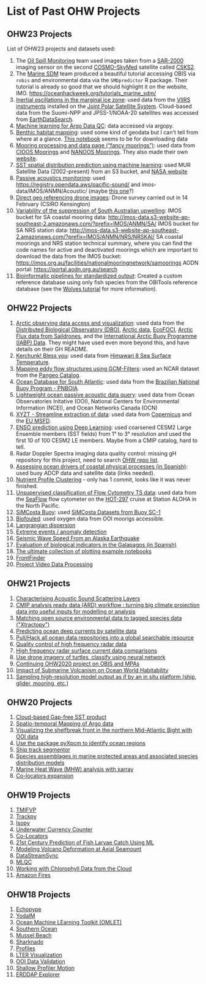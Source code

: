 # List of Past OHW Projects

## OHW23 Projects
List of OHW23 projects and datasets used:

1. The [Oil Spill Monitoring](https://github.com/oceanhackweek/ohw23_proj_oil) team used images taken from a [SAR-2000](https://space.oscar.wmo.int/instruments/view/sar_2000) imaging sensor on the second [COSMO-SkyMed](https://earth.esa.int/eogateway/missions/cosmo-skymed) satellite called [CSKS2](https://space.oscar.wmo.int/satellites/view/csk_2).
2. The [Marine SDM](https://github.com/oceanhackweek/tutorials_marine_sdm) team produced a beautiful tutorial accessing OBIS via `robis` and environmental data via the `SMDpredictor` R package. Their tutorial is already so good that we should highlight it on the website, IMO.
 https://oceanhackweek.org/tutorials_marine_sdm/ 
3. [Inertial oscillations in the marginal ice zone](https://github.com/oceanhackweek/ohw23_proj_sea_ice_oscillations): used data from the [VIIRS instruments](https://lpdaac.usgs.gov/data/get-started-data/collection-overview/missions/s-npp-nasa-viirs-overview/) installed on the [Joint Polar Satellite System](https://www.nesdis.noaa.gov/our-satellites/currently-flying/joint-polar-satellite-system). Cloud-based data from the Suomi-NPP and JPSS-1/NOAA-20 satellites was accessed from [EarthDataSearch](https://search.earthdata.nasa.gov/search).
4. [Machine learning for Argo Data QC](https://github.com/oceanhackweek/ohw23_proj_argo_ml): data accessed via argopy.
5. [Benthic habitat mapping](https://github.com/oceanhackweek/ohw23-proj-habitatmapping): used some kind of geodata but I can't tell from where at a glance. [This notebook](https://github.com/oceanhackweek/ohw23-proj-habitatmapping/blob/main/Download%20data.ipynb) seems to be for downloading data
6. [Mooring processing and data page (“fancy moorings”)](https://github.com/oceanhackweek/ohw23_proj_fancymoorings): used data from [CIOOS Moorings](https://catalogue.cioospacific.ca/dataset/ca-cioos_82656721-88e6-4543-90f1-edc35c0f42c9) and [NANOOS Moorings](https://nwem.apl.washington.edu/erddap/index.html). They also made their own [website](https://oceanhackweek.org/ohw23_proj_fancymoorings/). 
7. [SST spatial distribution prediction using machine learning](https://github.com/oceanhackweek/ohw23_proj_sst): used MUR Satellite Data (2002-present) from an S3 bucket, and [NASA website](https://podaac.jpl.nasa.gov/dataset/MUR-JPL-L4-GLOB-v4.1)
8. [Passive acoustics monitoring](https://github.com/oceanhackweek/ohw23-proj-pamproject): used https://registry.opendata.aws/pacific-sound/ and imos-data/IMOS/ANMN/Acoustic/ (maybe [this one](https://catalogue-imos.aodn.org.au/geonetwork/srv/eng/catalog.search#/metadata/e850651b-d65d-495b-8182-5dde35919616)?)
9. [Direct geo referencing drone images](https://github.com/oceanhackweek/ohw23_proj_drone_georef): Drone survey carried out in 14 February (CSIRO Kensington)
10. [Variability of the suppression of South Australian upwelling](https://github.com/oceanhackweek/ohw23_proj_SAupwelling): IMOS bucket for SA coastal mooring data: http://imos-data.s3-website-ap-southeast-2.amazonaws.com/?prefix=IMOS/ANMN/SA/
IMOS bucket for SA NRS station data: http://imos-data.s3-website-ap-southeast-2.amazonaws.com/?prefix=IMOS/ANMN/NRS/NRSKAI/
SA coastal moorings and NRS station technical summary, where you can find the code names for active and deactivated moorings which are important to download the data from the IMOS bucket: https://imos.org.au/facilities/nationalmooringnetwork/samoorings
AODN portal: https://portal.aodn.org.au/search 
11. [Bioinformatic pipelines for standardized output](https://github.com/oceanhackweek/ohw23_proj_amplicon): Created a custom reference database using only fish species from the OBITools reference database (see the [Wolves tutorial](https://pythonhosted.org/OBITools/wolves.html) for more information).

## OHW22 Projects

1. [Arctic observing data access and visualization](https://github.com/oceanhackweek/ohw22-proj-arcticdata): used data from the [Distributed Biological Observatory (DBO)](https://www.pmel.noaa.gov/dbo/), [Arctic data](https://arcticdata.io/catalog/data),
[EcoFOCI](https://www.ecofoci.noaa.gov/data-links), [Arctic Flux data from Saildrones](https://data.pmel.noaa.gov/pmel/erddap/search/index.html?page=1&itemsPerPage=1000&searchFor=Arctic+Flux+Data), and the [International Arctic Buoy Programme (IABP) Data](https://iabp.apl.uw.edu/). They might have used even more beyond this, and have details on their GH README.
1. [Kerchunk! Bless you](https://github.com/oceanhackweek/ohw22-proj-kerchunk): used data from [Himawari 8 Sea Surface Temperature](https://registry.opendata.aws/noaa-himawari/).
1. [Mapping eddy flow structures using GCM-Filters](https://github.com/oceanhackweek/ohw22-proj-gcmfilters): used an NCAR dataset from the [Pangeo Catalog](https://catalog.pangeo.io/).
1. [Ocean Database for South Atlantic](https://github.com/oceanhackweek/ohw22-proj_SA_ocean_db): used data from the [Brazilian National Buoy Program - PNBOIA](https://www.marinha.mil.br/chm/dados-do-goos-brasil/pnboia). 
1. [Lightweight ocean passive acoustic data query](https://github.com/oceanhackweek/ohw22-proj-passive-acoustics-data-query): used data from Ocean Observatories Initative (OOI), National Centers for Environmental Information (NCEI), and Ocean Networks Canada (OCN)
1. [XYZT - Streamline extraction of data](https://github.com/oceanhackweek/ohw22-proj-xyzt): used data from [Copernicus](https://marine.copernicus.eu/) and the [EU MSFD](https://research-and-innovation.ec.europa.eu/research-area/environment/oceans-and-seas/eu-marine-strategy-framework-directive_en).
1. [ENSO prediction using Deep Learning](https://github.com/oceanhackweek/ohw22-proj-ENSO_Prediction): used coarsened CESM2 Large Ensemble members (SST fields) from 1° to 3° resolution and used the first 10 of 100 CESM2 LE members. Maybe from a CMIP catalog, hard to tell.
1. Radar Doppler Spectra imaging data quality control: missing gH repository for this project, need to search [OHW repo list](https://github.com/orgs/oceanhackweek/repositories).
1. [Assessing ocean drivers of coastal physical processes (in Spanish)](https://github.com/oceanhackweek/ohw22-proj-oleaje-costeros): used buoy ADCP data and satellite data (links needed).
1. [Nutrient Profile Clustering](https://github.com/oceanhackweek/ohw22-proj-clusters-nutrients) - only has 1 commit, looks like it was never finished.
1. [Unsupervised classification of Flow Cytometry TS data](https://github.com/oceanhackweek/ohw22-proj-flow-cytometry): used data from the [SeaFlow](https://seaflow.netlify.app/) flow cytometer on the [HOT-297](https://hahana.soest.hawaii.edu/hot/) cruise at Station ALOHA in the North Pacific.
1. [SiMCosta Buoy](https://github.com/oceanhackweek/ohw22-proj-simcosta): used [SiMCosta Datasets from Buoy SC-1](https://simcosta.furg.br/home)
1. [Biofouled](https://github.com/oceanhackweek/ohw22-proj-biofouled): used oxygen data from OOI moorigs accessible. 
1. [Langrangian dispersion](https://github.com/oceanhackweek/ohw22-proj-lagrange_points)
1. [Extreme events / anomaly detection](https://github.com/oceanhackweek/ohw22-proj-Extreme_event)
1. [Seismic Wave Speed From an Alaska Earthquake](https://github.com/oceanhackweek/ohw22-proj-earthquakes)
1. [Evaluation of biological indicators in the Galapagos (in Spanish)](https://github.com/oceanhackweek/ohw22-proj-biodiversity-indicators)
1. [The ultimate collection of plotting example notebooks](https://github.com/oceanhackweek/ohw22-proj-plot_this_and_that)
1. [FrontFinder](https://github.com/oceanhackweek/ohw22-proj-front-finder)
1. [Project Video Data Processing](https://github.com/oceanhackweek/ohw22-proj-video-data-processing)

## OHW21 Projects
1. [Characterising Acoustic Sound Scattering Layers](https://github.com/oceanhackweek/ohw21-proj-bioacoustics)
1. [CMIP analysis ready data (ARD) workflow : turning big climate projection data into useful inputs for modelling or analysis](https://github.com/oceanhackweek/ohw21-proj-cmip-ard)
1. [Matching open source environmental data to tagged species data ("Xtractopy")](https://github.com/oceanhackweek/OHW21_proj_tag_data)
1. [Predicting ocean deep currents by satellite data](https://github.com/oceanhackweek/ohw21-proj-deep-currents)
1. [Pull/Hack all ocean data repositories into a global searchable resource](https://github.com/oceanhackweek/metadata-repository)
1. [Quality control of high frequency radar data](https://github.com/oceanhackweek/ohw21-proj-radar-qc)
1. [High frequency radar surface current data comparisons](https://github.com/oceanhackweek/ohw21-proj-coastal-radar)
1. [Use drone imagery of turtles, classify using neural network](https://github.com/oceanhackweek/ohw21-proj-drone-turtles)
1. [Continuing OHW2020 project on OBIS and MPAs](https://github.com/oceanhackweek/ohw20-proj-species-marine-protected-areas)
1. [Impact of Submarine Volcanism on Ocean World Habitability](https://github.com/oceanhackweek/ohw21-proj-biological-activity-driven-by-geologic-events)
1. [Sampling high-resolution model output as if by an in situ platform (ship, glider, mooring, etc.)](https://github.com/oceanhackweek/ohw21-proj-model-subsampling)

## OHW20 Projects
1. [Cloud-based Gap-free SST product](https://github.com/oceanhackweek/ohw20-proj-gapfree-sst)
1. [Spatio-temporal Mapping of Argo data](https://github.com/oceanhackweek/ohw20-proj-argo-mapping)
1. [Visualizing the shelfbreak front in the northern Mid-Atlantic Bight with OOI data](https://github.com/oceanhackweek/ohw20-proj-ooi-profiles-section)
1. [Use the package pyXpcm to identify ocean regions](https://github.com/oceanhackweek/ohw20-proj-pyxpcm)
1. [Ship track segmentor](https://github.com/oceanhackweek/ohw20-proj-shiptrack)
1. [Species assemblages in marine protected areas and associated species distribution models](https://github.com/oceanhackweek/ohw20-proj-species-marine-protected-areas)
1. [Marine Heat Wave (MHW) analysis with xarray](https://github.com/oceanhackweek/ohw20-proj-marine-heat-waves)
1. [Co-locators expansion](https://github.com/ioos/colocate)

## OHW19 Projects
1. [TMIFVP](https://github.com/oceanhackweek/ohw19-projects-TMIVP)
1. [Trackpy](https://github.com/oceanhackweek/ohw19-projects-Trackpy)
1. [Isopy](https://github.com/oceanhackweek/DataAccess/tree/master/isopy)
1. [Underwater Currency Counter](https://github.com/oceanhackweek/ohw19-project-computer_vision_club)
1. [Co-Locators](https://github.com/oceanhackweek/ohw19-project-co_locators)
1. [21st Century Prediction of Fish Larvae Catch Using ML](https://github.com/oceanhackweek/ohw19-project-CMIP6-larvae-ML)
1. [Modeling Volcano Deformation at Axial Seamount](None)
1. [DataStreamSync](https://github.com/oceanhackweek/ohw19-projects-DataStreamSync)
1. [MLQC](https://github.com/oceanhackweek/ohw19-project-mlqc-for-timeseries)
1. [Working with Chlorophyll Data from the Cloud](https://github.com/oceanhackweek/DataAccess/tree/master/Chlorophyll)
1. [Amazon Fires](None)

## OHW18 Projects

1. [Echopype](https://github.com/oceanhackweek/ohw18_echopype)
1. [YodaIM](https://github.com/oceanhackweek/ohw18_yoda_im)
1. [Ocean Machine LEarning Toolkit (OMLET)](https://github.com/oceanhackweek/ohw18_omlet)
1. [ Southern Ocean](https://github.com/oceanhackweek/ohw18_southern-ocean)
1. [ Mussel Beach](https://github.com/oceanhackweek/ohw2018_musselbeach)
1. [ Sharknado](https://github.com/oceanhackweek/ohw18_sharknado)
1. [ Profiles](https://github.com/oceanhackweek/ohw18_profiles)
1. [ LTER Visualization](https://github.com/oceanhackweek/ohw_lter_vis)
1. [ OOI Data Validation](https://github.com/oceanhackweek/ohw2018_Data_Validation)
1. [Shallow Profiler Motion](https://github.com/oceanhackweek/ohw18_shallow_profiler_motion)
1. [ ERDDAP Explorer](https://github.com/oceanhackweek/ohw18_erddap-explorer)

